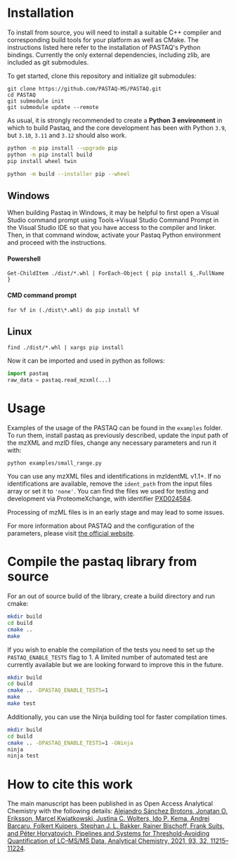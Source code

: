 # Installation

To install from source, you will need to install a suitable C++ compiler and
corresponding build tools for your platform as well as CMake. 
The instructions listed here refer to the installation of PASTAQ's Python
bindings.  Currently the only external dependencies, including zlib, are included as git submodules.  

To get started, clone this repository and initialize git submodules:

```
git clone https://github.com/PASTAQ-MS/PASTAQ.git
cd PASTAQ
git submodule init
git submodule update --remote
```

As usual, it is strongly recommended to create a **Python 3 environment** in which to build Pastaq, and the core development has been with Python `3.9`, but `3.10`, `3.11` and `3.12` should also work.

```sh
python -m pip install --upgrade pip
python -m pip install build
pip install wheel twin

python -m build --installer pip --wheel
```

## Windows

When building Pastaq in Windows, it may be helpful to first open a Visual Studio command prompt using Tools->Visual Studio Command Prompt in the Visual Studio IDE so that you have access to the compiler and linker.  Then, in that command window, activate your Pastaq Python environment and proceed with the instructions.

#### Powershell

```
Get-ChildItem ./dist/*.whl | ForEach-Object { pip install $_.FullName }
```

#### CMD command prompt

```
for %f in (./dist\*.whl) do pip install %f
```
## Linux

```
find ./dist/*.whl | xargs pip install 
```

<!--- # # Build the module and install it in your system: -->
<!--- ```sh -->
<!--- # Installation -->
<!--- python3 setup.py install --user -->

<!---  # Development -->
<!--- python3 setup.py develop --user -->
<!--- ``` -->

Now it can be imported and used in python as follows:

```python
import pastaq
raw_data = pastaq.read_mzxml(...)
```

# Usage

Examples of the usage of the PASTAQ can be found in the `examples` folder. To
run them, install pastaq as previously described, update the input path of the
mzXML and mzID files, change any necessary parameters and run it with:

```
python examples/small_range.py
```

You can use any mzXML files and identifications in mzIdentML v1.1+. If no
identifications are available, remove the `ident_path` from the input files
array or set it to `'none'`. You can find the files we used for testing and
development via ProteomeXchange, with identifier [PXD024584](https://www.ebi.ac.uk/pride/archive/projects/PXD024584).

Processing of mzML files is in an early stage and may lead to some issues.

For more information about PASTAQ and the configuration of the parameters,
please visit [the official website][website].

[website]: https://pastaq.horvatovichlab.com

# Compile the pastaq library from source

For an out of source build of the library, create a build directory and run cmake:

```sh
mkdir build
cd build
cmake ..
make
```

If you wish to enable the compilation of the tests you need to set up the
`PASTAQ_ENABLE_TESTS` flag to 1. A limited number of automated test are
currently available but we are looking forward to improve this in the future.

```sh
mkdir build
cd build
cmake .. -DPASTAQ_ENABLE_TESTS=1
make
make test
```

Additionally, you can use the Ninja building tool for faster compilation times.

```sh
mkdir build
cd build
cmake .. -DPASTAQ_ENABLE_TESTS=1 -GNinja
ninja
ninja test
```

# How to cite this work

The main manuscript has been published in as Open Access Analytical Chemistry with the following details: [Alejandro Sánchez Brotons, Jonatan O. Eriksson, Marcel Kwiatkowski, Justina C. Wolters, Ido P. Kema, Andrei Barcaru, Folkert Kuipers, Stephan J. L. Bakker, Rainer Bischoff, Frank Suits, and Péter Horvatovich, Pipelines and Systems for Threshold-Avoiding Quantification of LC–MS/MS Data, Analytical Chemistry, 2021, 93, 32, 11215–11224](https://pubs.acs.org/doi/10.1021/acs.analchem.1c01892).
